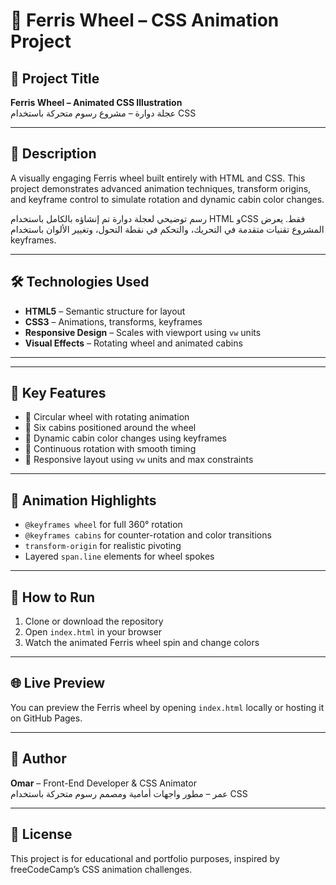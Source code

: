 # 🎡 Ferris Wheel – CSS Animation Project

## 📝 Project Title  
**Ferris Wheel – Animated CSS Illustration**  
عجلة دوارة – مشروع رسوم متحركة باستخدام CSS

---

## 🎯 Description  
A visually engaging Ferris wheel built entirely with HTML and CSS. This project demonstrates advanced animation techniques, transform origins, and keyframe control to simulate rotation and dynamic cabin color changes.

رسم توضيحي لعجلة دوارة تم إنشاؤه بالكامل باستخدام HTML وCSS فقط. يعرض المشروع تقنيات متقدمة في التحريك، والتحكم في نقطة التحول، وتغيير الألوان باستخدام keyframes.

---

## 🛠️ Technologies Used  
- **HTML5** – Semantic structure for layout  
- **CSS3** – Animations, transforms, keyframes  
- **Responsive Design** – Scales with viewport using `vw` units  
- **Visual Effects** – Rotating wheel and animated cabins

---


---

## 🧩 Key Features  
- 🎡 Circular wheel with rotating animation  
- 🧱 Six cabins positioned around the wheel  
- 🌈 Dynamic cabin color changes using keyframes  
- 🔁 Continuous rotation with smooth timing  
- 📱 Responsive layout using `vw` units and max constraints

---

## 🎨 Animation Highlights  
- `@keyframes wheel` for full 360° rotation  
- `@keyframes cabins` for counter-rotation and color transitions  
- `transform-origin` for realistic pivoting  
- Layered `span.line` elements for wheel spokes

---

## 🚀 How to Run  
1. Clone or download the repository  
2. Open `index.html` in your browser  
3. Watch the animated Ferris wheel spin and change colors

---

## 🌐 Live Preview  
You can preview the Ferris wheel by opening `index.html` locally or hosting it on GitHub Pages.

---

## 📌 Author  
**Omar** – Front-End Developer & CSS Animator  
عمر – مطور واجهات أمامية ومصمم رسوم متحركة باستخدام CSS

---

## 📢 License  
This project is for educational and portfolio purposes, inspired by freeCodeCamp’s CSS animation challenges.